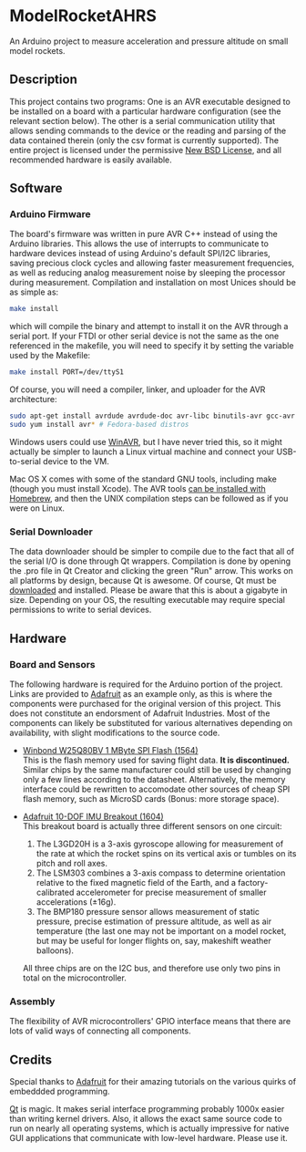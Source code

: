 ModelRocketAHRS
===============
An Arduino project to measure acceleration and pressure altitude on small model rockets.

Description
-----------
This project contains two programs: One is an AVR executable designed to be installed on a board with a particular hardware configuration (see the relevant section below). The other is a serial communication utility that allows sending commands to the device or the reading and parsing of the data contained therein (only the csv format is currently supported). The entire project is licensed under the permissive [New BSD License](./LICENSE), and all recommended hardware is easily available.

Software
--------
### Arduino Firmware
The board's firmware was written in pure AVR C++ instead of using the Arduino libraries. This allows the use of interrupts to communicate to hardware devices instead of using Arduino's default SPI/I2C libraries, saving precious clock cycles and allowing faster measurement frequencies, as well as reducing analog measurement noise by sleeping the processor during measurement. Compilation and installation on most Unices should be as simple as:

```bash
make install
```

which will compile the binary and attempt to install it on the AVR through a serial port. If your FTDI or other serial device is not the same as the one referenced in the makefile, you will need to specify it by setting the variable used by the Makefile:

```bash
make install PORT=/dev/ttyS1
```

Of course, you will need a compiler, linker, and uploader for the AVR architecture:

```bash
sudo apt-get install avrdude avrdude-doc avr-libc binutils-avr gcc-avr gcc-avr gdb-avr # Debian-based distros
sudo yum install avr* # Fedora-based distros
```

Windows users could use [WinAVR](https://sourceforge.net/projects/winavr/), but I have never tried this, so it might actually be simpler to launch a Linux virtual machine and connect your USB-to-serial device to the VM.

Mac OS X comes with some of the standard GNU tools, including make (though you must install Xcode). The AVR tools [can be installed with Homebrew](http://maxembedded.com/2015/06/setting-up-avr-gcc-toolchain-on-linux-and-mac-os-x/), and then the UNIX compilation steps can be followed as if you were on Linux.

### Serial Downloader
The data downloader should be simpler to compile due to the fact that all of the serial I/O is done through Qt wrappers. Compilation is done by opening the .pro file in Qt Creator and clicking the green "Run" arrow. This works on all platforms by design, because Qt is awesome. Of course, Qt must be [downloaded](https://www.qt.io/download/) and installed. Please be aware that this is about a gigabyte in size. Depending on your OS, the resulting executable may require special permissions to write to serial devices.

Hardware
--------
### Board and Sensors
The following hardware is required for the Arduino portion of the project. Links are provided to [Adafruit](https://www.adafruit.com/) as an example only, as this is where the components were purchased for the original version of this project. This does not constitute an endorsment of Adafruit Industries. Most of the components can likely be substituted for various alternatives depending on availability, with slight modifications to the source code.

* [Winbond W25Q80BV 1 MByte SPI Flash (1564)](https://www.adafruit.com/product/1564)  
  This is the flash memory used for saving flight data. **It is discontinued.** Similar chips by the same manufacturer could still be used by changing only a few lines according to the datasheet. Alternatively, the memory interface could be rewritten to accomodate other sources of cheap SPI flash memory, such as MicroSD cards (Bonus: more storage space).

* [Adafruit 10-DOF IMU Breakout (1604)](https://www.adafruit.com/product/1604)   
  This breakout board is actually three different sensors on one circuit:   

  1. The L3GD20H is a 3-axis gyroscope allowing for measurement of the rate at which the rocket spins on its vertical axis or tumbles on its pitch and roll axes.
  2. The LSM303 combines a 3-axis compass to determine orientation relative to the fixed magnetic field of the Earth, and a factory-calibrated accelerometer for precise measurement of smaller accelerations (±16g).
  3. The BMP180 pressure sensor allows measurement of static pressure, precise estimation of pressure altitude, as well as air temperature (the last one may not be important on a model rocket, but may be useful for longer flights on, say, makeshift weather balloons).

  All three chips are on the I2C bus, and therefore use only two pins in total on the microcontroller.

### Assembly
The flexibility of AVR microcontrollers' GPIO interface means that there are lots of valid ways of connecting all components.

Credits
-------
Special thanks to [Adafruit](https://www.adafruit.com/) for their amazing tutorials on the various quirks of embeddded programming.

[Qt](https://www.qt.io/) is magic. It makes serial interface programming probably 1000x easier than writing kernel drivers. Also, it allows the exact same source code to run on nearly all operating systems, which is actually impressive for native GUI applications that communicate with low-level hardware. Please use it.
